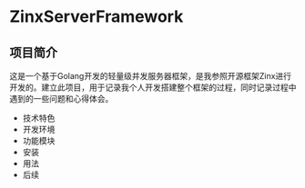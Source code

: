 # ZinxServerFramework
## 项目简介
这是一个基于Golang开发的轻量级并发服务器框架，是我参照开源框架Zinx进行开发的。建立此项目，用于记录我个人开发搭建整个框架的过程，同时记录过程中遇到的一些问题和心得体会。
+ 技术特色
+ 开发环境
+ 功能模块
+ 安装
+ 用法
+ 后续

